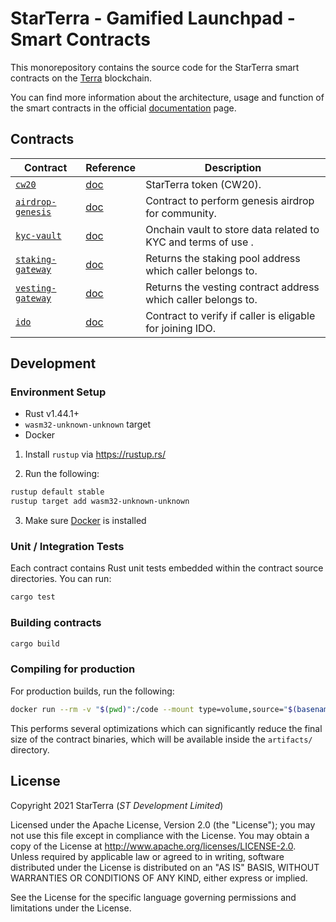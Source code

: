 # StarTerra - Gamified Launchpad - Smart Contracts

This monorepository contains the source code for the StarTerra smart contracts on the [Terra](https://terra.money) blockchain.

You can find more information about the architecture, usage and function of the smart contracts in the official [documentation](https://docs.starterra.io/) page.

## Contracts

| Contract                       | Reference | Description | 
|--------------------------------| --------- | ------------|
| [`cw20`](README.md)            | [doc](https://docs.starterra.io/technology/smart-contracts/token-contract) | StarTerra token (CW20). |
| [`airdrop-genesis`](README.md) | [doc](https://docs.starterra.io/technology/smart-contracts/airdrop-genesis) | Contract to perform genesis airdrop for community.         |
| [`kyc-vault`](README.md)       | [doc](https://docs.starterra.io/technology/smart-contracts/kyc-vault) | Onchain vault to store data related to KYC and terms of use . |
| [`staking-gateway`](README.md) | [doc](https://docs.starterra.io/technology/smart-contracts/staking-gateway)  | Returns the staking pool address which caller belongs to. |
| [`vesting-gateway`](README.md) | [doc](https://docs.starterra.io/technology/smart-contracts/vesting-gateway) | Returns the vesting contract address which caller belongs to.|
| [`ido`](README.md)             | [doc](https://docs.starterra.io/technology/smart-contracts/ido)  | Contract to verify if caller is eligable for joining IDO. |

## Development

### Environment Setup

- Rust v1.44.1+
- `wasm32-unknown-unknown` target
- Docker

1. Install `rustup` via https://rustup.rs/

2. Run the following:

```sh
rustup default stable
rustup target add wasm32-unknown-unknown
```

3. Make sure [Docker](https://www.docker.com/) is installed

### Unit / Integration Tests

Each contract contains Rust unit tests embedded within the contract source directories. You can run:

```sh
cargo test
```

### Building contracts

```sh
cargo build
```

### Compiling for production

For production builds, run the following:

```sh
docker run --rm -v "$(pwd)":/code --mount type=volume,source="$(basename "$(pwd)")_cache",target=/code/target --mount type=volume,source=registry_cache,target=/usr/local/cargo/registry cosmwasm/rust-optimizer:0.11.3
```

This performs several optimizations which can significantly reduce the final size of the contract binaries, which will be available inside the `artifacts/` directory.

## License

Copyright 2021 StarTerra (_ST Development Limited_)

Licensed under the Apache License, Version 2.0 (the "License"); you may not use this file except in compliance with the
License. You may obtain a copy of the License at http://www.apache.org/licenses/LICENSE-2.0. Unless required by
applicable law or agreed to in writing, software distributed under the License is distributed on an "AS IS" BASIS,
WITHOUT WARRANTIES OR CONDITIONS OF ANY KIND, either express or implied.

See the License for the specific language governing permissions and limitations under the License.